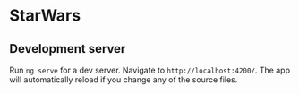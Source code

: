 # StarWars
## Development server

Run `ng serve` for a dev server. Navigate to `http://localhost:4200/`. The app will automatically reload if you change any of the source files.

